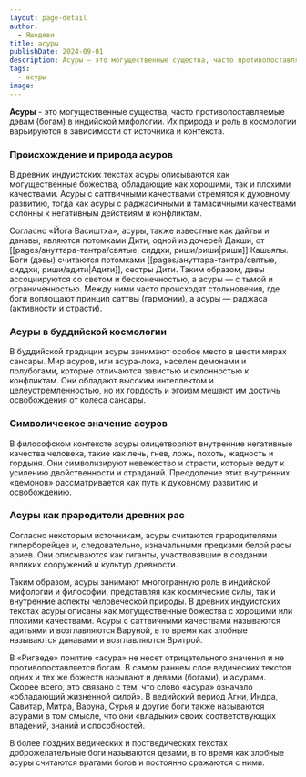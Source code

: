 ```yaml
---
layout: page-detail
author:
  - Яшодеви
title: асуры
publishDate: 2024-09-01
description: Асуры — это могущественные существа, часто противопоставляемые дэвам (богам) в индийской мифологии. Их природа и роль в космологии варьируются в зависимости от источника и контекста.
tags:
  - асуры
image:
---
```

**Асуры** - это могущественные существа, часто противопоставляемые дэвам (богам) в индийской мифологии. Их природа и роль в космологии варьируются в зависимости от источника и контекста.

### Происхождение и природа асуров
В древних индуистских текстах асуры описываются как могущественные божества, обладающие как хорошими, так и плохими качествами. Асуры с саттвичными качествами стремятся к духовному развитию, тогда как асуры с раджасичными и тамасичными качествами склонны к негативным действиям и конфликтам.

Согласно «Йога Васиштха», асуры, также известные как дайтьи и данавы, являются потомками Дити, одной из дочерей Дакши, от [[pages/ануттара-тантра/святые, сиддхи, риши/риши|риши]] Кашьяпы. Боги (дэвы) считаются потомками [[pages/ануттара-тантра/святые, сиддхи, риши/адити|Адити]], сестры Дити. Таким образом, дэвы ассоциируются со светом и бесконечностью, а асуры — с тьмой и ограниченностью. Между ними часто происходят столкновения, где боги воплощают принцип саттвы (гармонии), а асуры — раджаса (активности и страсти).

### Асуры в буддийской космологии

В буддийской традиции асуры занимают особое место в шести мирах сансары. Мир асуров, или асура-лока, населен демонами и полубогами, которые отличаются завистью и склонностью к конфликтам. Они обладают высоким интеллектом и целеустремленностью, но их гордость и эгоизм мешают им достичь освобождения от колеса сансары.

### Символическое значение асуров

В философском контексте асуры олицетворяют внутренние негативные качества человека, такие как лень, гнев, ложь, похоть, жадность и гордыня. Они символизируют невежество и страсти, которые ведут к усилению двойственности и страданий. Преодоление этих внутренних «демонов» рассматривается как путь к духовному развитию и освобождению.

### Асуры как прародители древних рас

Согласно некоторым источникам, асуры считаются прародителями гиперборейцев и, следовательно, изначальными предками белой расы ариев. Они описываются как гиганты, участвовавшие в создании великих сооружений и культур древности.

Таким образом, асуры занимают многогранную роль в индийской мифологии и философии, представляя как космические силы, так и внутренние аспекты человеческой природы.
В древних индуистских текстах асуры описаны как могущественные божества с хорошими или плохими качествами. Асуры с саттвичными качествами называются адитьями и возглавляются Варуной, в то время как злобные называются данавами и возглавляются Вритрой.

В «Ригведе» понятие «асура» не несет отрицательного значения и не противопоставляется богам. В самом раннем слое ведических текстов одних и тех же божеств называют и девами (богами), и асурами. Скорее всего, это связано с тем, что слово «асура» означало «обладающий жизненной силой». В ведийский период Агни, Индра, Савитар, Митра, Варуна, Сурья и другие боги также называются асурами в том смысле, что они «владыки» своих соответствующих владений, знаний и способностей.

В более поздних ведических и постведических текстах доброжелательные боги называются девами, в то время как злобные асуры считаются врагами богов и постоянно сражаются с ними.


